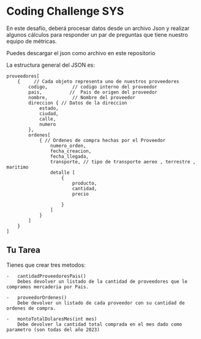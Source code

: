 
# Coding Challenge SYS

En este desafío, deberá procesar datos desde un archivo Json y realizar algunos cálculos para responder un par de preguntas que tiene nuestro equipo de métricas.


Puedes descargar el json como archivo en este repositorio

La estructura general del JSON  es:


```
proveedores[
    {     // Cada objeto representa uno de nuestros proveedores
        codigo,         // codigo interno del proveedor
        pais,          //  Pais de origen del proveedor
        nombre,         // Nombre del proveedor
        direccion { // Datos de la direccion
            estado,
            ciudad,
            calle,
            numero
        },         
        ordenes[
            { // Ordenes de compra hechas por el Proveedor
                numero_orden,
                fecha_creacion,
                fecha_llegada,
                transporte, // tipo de transporte aereo , terrestre , maritimo
                detalle [
                    {
                        producto,
                        cantidad,
                        precio

                    }
                ]
            }
        ]
    }
]
```


## Tu Tarea

Tienes que crear tres metodos:

    -   cantidadProveedoresPais() 
        Debes devolver un listado de la cantidad de proveedores que le compramos mercaderia por Pais.
        
    -   proveedorOrdenes()
        Debe devolver un listado de cada proveedor con su cantidad de ordenes de compra.
        
    -   montoTotalDolaresMes(int mes)
        Debe devolver la cantidad total comprada en el mes dado como parametro (son todas del año 2023)
